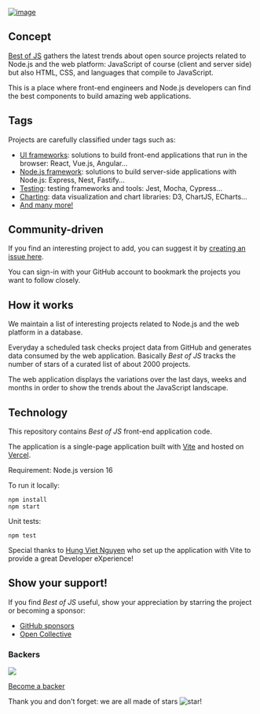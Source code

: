 [![image](https://user-images.githubusercontent.com/5546996/136642215-0954411d-274c-4ae8-8106-75ed69108d15.png)](https://bestofjs.org/)

## Concept

[Best of JS](https://bestofjs.org/) gathers the latest trends about open source projects related to Node.js and the web platform: JavaScript of course (client and server side) but also HTML, CSS, and languages that compile to JavaScript.

This is a place where front-end engineers and Node.js developers can find the best components to build amazing web applications.

## Tags

Projects are carefully classified under tags such as:

- [UI frameworks](https://bestofjs.org/tags/framework): solutions to build front-end applications that run in the browser: React, Vue.js, Angular...
- [Node.js framework](https://bestofjs.org/projects?tags=nodejs-framework): solutions to build server-side applications with Node.js: Express, Nest, Fastify...
- [Testing](https://bestofjs.org/tags/test): testing frameworks and tools: Jest, Mocha, Cypress...
- [Charting](https://bestofjs.org/tags/chart): data visualization and chart libraries: D3, ChartJS, ECharts...
- [And many more!](https://bestofjs.org/tags/)

## Community-driven

If you find an interesting project to add, you can suggest it by [creating an issue here](https://github.com/michaelrambeau/bestofjs/issues/new?template=add-a-project-to-best-of-javascript.md).

You can sign-in with your GitHub account to bookmark the projects you want to follow closely.

## How it works

We maintain a list of interesting projects related to Node.js and the web platform in a database.

Everyday a scheduled task checks project data from GitHub and generates data consumed by the web application.
Basically _Best of JS_ tracks the number of stars of a curated list of about 2000 projects.

The web application displays the variations over the last days, weeks and months in order to show the trends about the JavaScript landscape.

## Technology

This repository contains _Best of JS_ front-end application code.

The application is a single-page application built with [Vite](http://vitejs.dev/) and hosted on [Vercel](https://vercel.com).

Requirement: Node.js version 16

To run it locally:

```
npm install
npm start
```

Unit tests:

```
npm test
```

Special thanks to [Hung Viet Nguyen](https://github.com/nvh95) who set up the application with Vite to provide a great Developer eXperience!

## Show your support!

If you find _Best of JS_ useful, show your appreciation by starring the project or becoming a sponsor:

- [GitHub sponsors](https://github.com/sponsors/michaelrambeau)
- [Open Collective](https://opencollective.com/bestofjs)

### Backers

<a href="https://opencollective.com/bestofjs#contributors" target="_blank">
  <img src="https://opencollective.com/bestofjs/tiers/backer.svg?avatarHeight=64&button=false">
</a>

[Become a backer](https://opencollective.com/bestofjs#contribute)

Thank you and don't forget: we are all made of stars ![star](https://bestofjs.org/images/star.png)!
